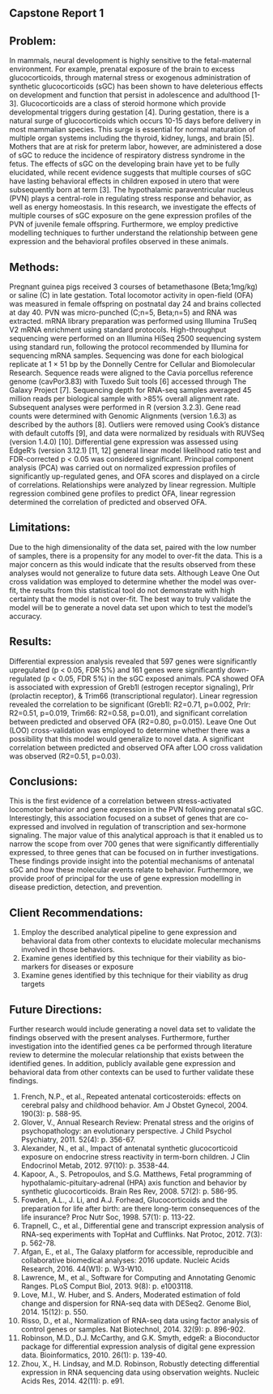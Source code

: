 ## Capstone Report 1
## Problem: 
In mammals, neural development is highly sensitive to the fetal-maternal environment. For example, prenatal exposure of the brain to excess glucocorticoids, through maternal stress or exogenous administration of synthetic glucocorticoids (sGC) has been shown to have deleterious effects on development and function that persist in adolescence and adulthood [1-3]. Glucocorticoids are a class of steroid hormone which provide developmental triggers during gestation [4]. During gestation, there is a natural surge of glucocorticoids which occurs 10-15 days before delivery in most mammalian species. This surge is essential for normal maturation of multiple organ systems including the thyroid, kidney, lungs, and brain [5]. Mothers that are at risk for preterm labor, however, are administered a dose of sGC to reduce the incidence of respiratory distress syndrome in the fetus. The effects of sGC on the developing brain have yet to be fully elucidated, while recent evidence suggests that multiple courses of sGC have lasting behavioral effects in children exposed in utero that were subsequently born at term [3]. The hypothalamic paraventricular nucleus (PVN) plays a central-role in regulating stress response and behavior, as well as energy homeostasis. In this research, we investigate the effects of multiple courses of sGC exposure on the gene expression profiles of the PVN of juvenile female offspring. Furthermore, we employ predictive modelling techniques to further understand the relationship between gene expression and the behavioral profiles observed in these animals.  

## Methods: 
Pregnant guinea pigs received 3 courses of betamethasone (Beta;1mg/kg) or saline (C) in late gestation. Total locomotor activity in open-field (OFA) was measured in female offspring on postnatal day 24 and brains collected at day 40. PVN was micro-punched (C;n=5, Beta;n=5) and RNA was extracted. mRNA library preparation was performed using Illumina TruSeq V2 mRNA enrichment using standard protocols. High-throughput sequencing were performed on an Illumina HiSeq 2500 sequencing system using standard run, following the protocol recommended by Illumina for sequencing mRNA samples. Sequencing was done for each biological replicate at 1 × 51 bp by the Donnelly Centre for Cellular and Biomolecular Research. Sequence reads were aligned to the Cavia porcellus reference genome (cavPor3.83) with Tuxedo Suit tools [6] accessed through The Galaxy Project [7]. Sequencing depth for RNA-seq samples averaged 45 million reads per biological sample with >85% overall alignment rate. Subsequent analyses were performed in R (version 3.2.3). Gene read counts were determined with Genomic Alignments (version 1.6.3) as described by the authors [8]. Outliers were removed using Cook’s distance with default cutoffs [9], and data were normalized by residuals with RUVSeq (version 1.4.0) [10]. Differential gene expression was assessed using EdgeR’s (version 3.12.1) [11, 12] general linear model likelihood ratio test and FDR-corrected p < 0.05 was considered significant. Principal component analysis (PCA) was carried out on normalized expression profiles of significantly up-regulated genes, and OFA scores and displayed on a circle of correlations. Relationships were analyzed by linear regression. Multiple regression combined gene profiles to predict OFA, linear regression determined the correlation of predicted and observed OFA.

## Limitations: 
Due to the high dimensionality of the data set, paired with the low number of samples, there is a propensity for any model to over-fit the data. This is a major concern as this would indicate that the results observed from these analyses would not generalize to future data sets. Although Leave One Out cross validation was employed to determine whether the model was over-fit, the results from this statistical tool do not demonstrate with high certainty that the model is not over-fit. The best way to truly validate the model will be to generate a novel data set upon which to test the model’s accuracy. 

## Results: 
Differential expression analysis revealed that 597 genes were significantly upregulated (p < 0.05, FDR 5%) and 161 genes were significantly down-regulated (p < 0.05, FDR 5%) in the sGC exposed animals. PCA showed OFA is associated with expression of Greb1l (estrogen receptor signaling), Prlr (prolactin receptor), & Trim66 (transcriptional regulator). Linear regression revealed the correlation to be significant (Greb1l: R2=0.71, p=0.002, Prlr: R2=0.51, p=0.019, Trim66: R2=0.58, p=0.01), and significant correlation between predicted and observed OFA (R2=0.80, p=0.015). Leave One Out (LOO) cross-validation was employed to determine whether there was a possibility that this model would generalize to novel data. A significant correlation between predicted and observed OFA after LOO cross validation was observed (R2=0.51, p=0.03).

## Conclusions: 
This is the first evidence of a correlation between stress-activated locomotor behavior and gene expression in the PVN following prenatal sGC. Interestingly, this association focused on a subset of genes that are co-expressed and involved in regulation of transcription and sex-hormone signaling. The major value of this analytical approach is that it enabled us to narrow the scope from over 700 genes that were significantly differentially expressed, to three genes that can be focused on in further investigations. These findings provide insight into the potential mechanisms of antenatal sGC and how these molecular events relate to behavior. Furthermore, we provide proof of principal for the use of gene expression modelling in disease prediction, detection, and prevention.

## Client Recommendations: 
1.	Employ the described analytical pipeline to gene expression and behavioral data from other contexts to elucidate molecular mechanisms involved in those behaviors.
2.	Examine genes identified by this technique for their viability as bio-markers for diseases or exposure
3.	Examine genes identified by this technique for their viability as drug targets

## Future Directions: 
Further research would include generating a novel data set to validate the findings observed with the present analyses. Furthermore, further investigation into the identified genes ca be performed through literature review to determine the molecular relationship that exists between the identified genes. In addition, publicly available gene expression and behavioral data from other contexts can be used to further validate these findings. 

1.	French, N.P., et al., Repeated antenatal corticosteroids: effects on cerebral palsy and childhood behavior. Am J Obstet Gynecol, 2004. 190(3): p. 588-95.
2.	Glover, V., Annual Research Review: Prenatal stress and the origins of psychopathology: an evolutionary perspective. J Child Psychol Psychiatry, 2011. 52(4): p. 356-67.
3.	Alexander, N., et al., Impact of antenatal synthetic glucocorticoid exposure on endocrine stress reactivity in term-born children. J Clin Endocrinol Metab, 2012. 97(10): p. 3538-44.
4.	Kapoor, A., S. Petropoulos, and S.G. Matthews, Fetal programming of hypothalamic-pituitary-adrenal (HPA) axis function and behavior by synthetic glucocorticoids. Brain Res Rev, 2008. 57(2): p. 586-95.
5.	Fowden, A.L., J. Li, and A.J. Forhead, Glucocorticoids and the preparation for life after birth: are there long-term consequences of the life insurance? Proc Nutr Soc, 1998. 57(1): p. 113-22.
6.	Trapnell, C., et al., Differential gene and transcript expression analysis of RNA-seq experiments with TopHat and Cufflinks. Nat Protoc, 2012. 7(3): p. 562-78.
7.	Afgan, E., et al., The Galaxy platform for accessible, reproducible and collaborative biomedical analyses: 2016 update. Nucleic Acids Research, 2016. 44(W1): p. W3-W10.
8.	Lawrence, M., et al., Software for Computing and Annotating Genomic Ranges. PLoS Comput Biol, 2013. 9(8): p. e1003118.
9.	Love, M.I., W. Huber, and S. Anders, Moderated estimation of fold change and dispersion for RNA-seq data with DESeq2. Genome Biol, 2014. 15(12): p. 550.
10.	Risso, D., et al., Normalization of RNA-seq data using factor analysis of control genes or samples. Nat Biotechnol, 2014. 32(9): p. 896-902.
11.	Robinson, M.D., D.J. McCarthy, and G.K. Smyth, edgeR: a Bioconductor package for differential expression analysis of digital gene expression data. Bioinformatics, 2010. 26(1): p. 139-40.
12.	Zhou, X., H. Lindsay, and M.D. Robinson, Robustly detecting differential expression in RNA sequencing data using observation weights. Nucleic Acids Res, 2014. 42(11): p. e91.

